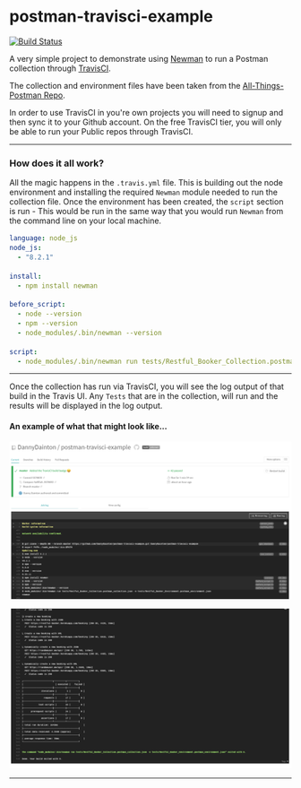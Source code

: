# postman-travisci-example

[![Build Status](https://travis-ci.org/DannyDainton/postman-travisci-example.svg?branch=master)](https://travis-ci.org/DannyDainton/postman-travisci-example)

A very simple project to demonstrate using [Newman](https://github.com/postmanlabs/newman) to run a Postman collection through [TravisCI](https://travis-ci.org/).

The collection and environment files have been taken from the [All-Things-Postman Repo](https://github.com/DannyDainton/All-Things-Postman).

In order to use TravisCI in you're own projects you will need to signup and then sync it to your Github account. On the free TravisCI tier, you will only be able to run your Public repos through TravisCI.

---

### How does it all work?

All the magic happens in the `.travis.yml` file. This is building out the node environment and installing the required `Newman` module needed to run the collection file. Once the environment has been created, the `script` section is run - This would be run in the same way that you would run `Newman` from the command line on your local machine.

```yml
language: node_js
node_js:
  - "8.2.1"

install:
  - npm install newman

before_script:
  - node --version
  - npm --version
  - node_modules/.bin/newman --version

script:
  - node_modules/.bin/newman run tests/Restful_Booker_Collection.postman_collection.json -e tests/Restful_Booker_Environment.postman_environment.json
```

---

Once the collection has run via TravisCI, you will see the log output of that build in the Travis UI. Any `Tests` that are in the collection, will run and the results will be displayed in the log output.

#### An example of what that might look like...

![Travis_Environment_Setup](/public/Travis_Environment_Setup.PNG)


![Collection_Tests](/public/Collection_Tests.PNG)

---